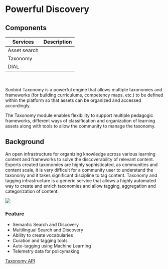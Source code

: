 # Powerful Discovery

## Components

| Services     | Description |
| ------------ | ----------- |
| Asset search |             |
| Taxonomy     |             |
| DIAL         |             |

\
\
Sunbird Taxonomy is a powerful engine that allows multiple taxonomies and frameworks (for building curriculums, competency maps, etc.) to be defined within the platform so that assets can be organized and accessed accordingly.

The Taxonomy module enables flexibility to support multiple pedagogic frameworks, different ways of classification and organization of learning assets along with tools to allow the community to manage the taxonomy.

## Background

An open infrastructure for organizing knowledge across various learning content and frameworks to solve the discoverability of relevant content. Experts created taxonomies are highly sophisticated, as communities and content scale, it is very difficult for a community user to understand the taxonomy and it takes significant discipline to tag content. Taxonomy and tagging infrastructure is a generic service that allows a highly automated way to create and enrich taxonomies and allow tagging, aggregation and categorization of content.

![](<../../.gitbook/assets/taxonomy\_pic (1).png>)

### Feature

* Semantic Search and Discovery
* Multilingual Search and Discovery
* Ability to create vocabularies
* Curation and tagging tools
* Auto-tagging using Machine Learning
* Telemetry data for policymaking

[Taxonomy API](http://docs.sunbird.org/latest/apis/framework/)
